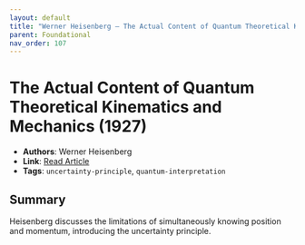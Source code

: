 ```yaml
---
layout: default
title: "Werner Heisenberg – The Actual Content of Quantum Theoretical Kinematics and Mechanics (1927)"
parent: Foundational
nav_order: 107
---
```


# The Actual Content of Quantum Theoretical Kinematics and Mechanics (1927)

- **Authors**: Werner Heisenberg  
- **Link**: [Read Article](https://link.springer.com/article/10.1007/BF01397280)  
- **Tags**: `uncertainty-principle`, `quantum-interpretation`

## Summary

Heisenberg discusses the limitations of simultaneously knowing position and momentum, introducing the uncertainty principle.
